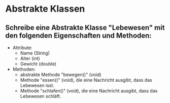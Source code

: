 # Abstrakte Klassen

## Schreibe eine Abstrakte Klasse "Lebewesen" mit den folgenden Eigenschaften und Methoden:

- Attribute:
  - Name (String)
  - Alter (int)
  - Gewicht (double)
- Methoden:
  - abstrakte Methode "bewegen()" (void)
  - Methode "essen()" (void), die eine Nachricht ausgibt, dass das Lebewesen isst.
  - Methode "schlafen()" (void), die eine Nachricht ausgibt, dass das Lebewesen schläft.